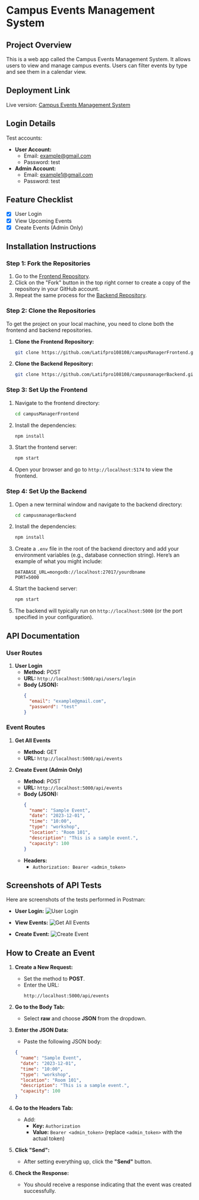 # Campus Events Management System

## Project Overview
This is a web app called the Campus Events Management System. It allows users to view and manage campus events. Users can filter events by type and see them in a calendar view.

## Deployment Link
Live version: [Campus Events Management System](https://event4camp.vercel.app/)

## Login Details
Test accounts:
- **User Account:**
  - Email: example@gmail.com
  - Password: test
- **Admin Account:**
  - Email: example1@gmail.com
  - Password: test

## Feature Checklist
- [x] User Login
- [x] View Upcoming Events
- [x] Create Events (Admin Only)

## Installation Instructions

### Step 1: Fork the Repositories
1. Go to the [Frontend Repository](https://github.com/Latifpro108108/campusManagerFrontend.git).
2. Click on the "Fork" button in the top right corner to create a copy of the repository in your GitHub account.
3. Repeat the same process for the [Backend Repository](https://github.com/Latifpro108108/campusmanagerBackend.git).

### Step 2: Clone the Repositories
To get the project on your local machine, you need to clone both the frontend and backend repositories.

1. **Clone the Frontend Repository:**
   ```bash
   git clone https://github.com/Latifpro108108/campusManagerFrontend.git
   ```

2. **Clone the Backend Repository:**
   ```bash
   git clone https://github.com/Latifpro108108/campusmanagerBackend.git
   ```

### Step 3: Set Up the Frontend

1. Navigate to the frontend directory:
   ```bash
   cd campusManagerFrontend
   ```

2. Install the dependencies:
   ```bash
   npm install
   ```

3. Start the frontend server:
   ```bash
   npm start
   ```

4. Open your browser and go to `http://localhost:5174` to view the frontend.

### Step 4: Set Up the Backend

1. Open a new terminal window and navigate to the backend directory:
   ```bash
   cd campusmanagerBackend
   ```

2. Install the dependencies:
   ```bash
   npm install
   ```

3. Create a `.env` file in the root of the backend directory and add your environment variables (e.g., database connection string). Here’s an example of what you might include:
   ```
   DATABASE_URL=mongodb://localhost:27017/yourdbname
   PORT=5000
   ```

4. Start the backend server:
   ```bash
   npm start
   ```

5. The backend will typically run on `http://localhost:5000` (or the port specified in your configuration).

## API Documentation

### User Routes
1. **User Login**
   - **Method:** POST
   - **URL:** `http://localhost:5000/api/users/login`
   - **Body (JSON):**
     ```json
     {
       "email": "example@gmail.com",
       "password": "test"
     }
     ```

### Event Routes
1. **Get All Events**
   - **Method:** GET
   - **URL:** `http://localhost:5000/api/events`

2. **Create Event (Admin Only)**
   - **Method:** POST
   - **URL:** `http://localhost:5000/api/events`
   - **Body (JSON):**
     ```json
     {
       "name": "Sample Event",
       "date": "2023-12-01",
       "time": "10:00",
       "type": "workshop",
       "location": "Room 101",
       "description": "This is a sample event.",
       "capacity": 100
     }
     ```
   - **Headers:**
     - `Authorization: Bearer <admin_token>`

## Screenshots of API Tests
Here are screenshots of the tests performed in Postman:

- **User Login:**
  ![User Login](public/screenshots/logingin.png)   

- **View Events:**
  ![Get All Events](public/screenshots/viewingevents.png)   

- **Create Event:**
  ![Create Event](public/screenshots/creatingevent.png)   

## How to Create an Event

1. **Create a New Request:**
   - Set the method to **POST**.
   - Enter the URL:
     ```
     http://localhost:5000/api/events
     ```

2. **Go to the Body Tab:**
   - Select **raw** and choose **JSON** from the dropdown.

3. **Enter the JSON Data:**
   - Paste the following JSON body:
   ```json
   {
     "name": "Sample Event",
     "date": "2023-12-01",
     "time": "10:00",
     "type": "workshop",
     "location": "Room 101",
     "description": "This is a sample event.",
     "capacity": 100
   }
   ```

4. **Go to the Headers Tab:**
   - Add:
     - **Key:** `Authorization`
     - **Value:** `Bearer <admin_token>` (replace `<admin_token>` with the actual token)

5. **Click "Send":**
   - After setting everything up, click the **"Send"** button.

6. **Check the Response:**
   - You should receive a response indicating that the event was created successfully.
